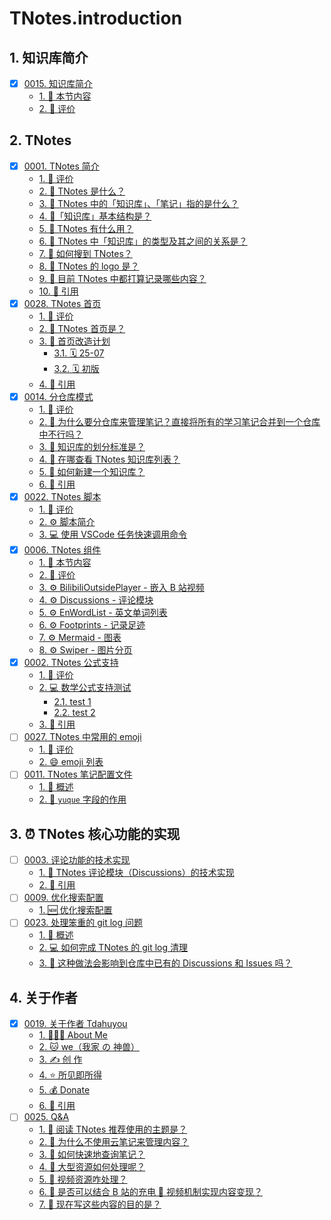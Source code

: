 # TNotes.introduction


## 1. 知识库简介

- [x] [0015. 知识库简介](https://tnotesjs.github.io/TNotes.introduction/notes/0015.%20%E7%9F%A5%E8%AF%86%E5%BA%93%E7%AE%80%E4%BB%8B/README)
  - [1. 🎯 本节内容](https://tnotesjs.github.io/TNotes.introduction/notes/0015.%20%E7%9F%A5%E8%AF%86%E5%BA%93%E7%AE%80%E4%BB%8B/README#1--本节内容)
  - [2. 🫧 评价](https://tnotesjs.github.io/TNotes.introduction/notes/0015.%20%E7%9F%A5%E8%AF%86%E5%BA%93%E7%AE%80%E4%BB%8B/README#2--评价)

## 2. TNotes

- [x] [0001. TNotes 简介](https://tnotesjs.github.io/TNotes.introduction/notes/0001.%20TNotes%20%E7%AE%80%E4%BB%8B/README)
  - [1. 🫧 评价](https://tnotesjs.github.io/TNotes.introduction/notes/0001.%20TNotes%20%E7%AE%80%E4%BB%8B/README#1--评价)
  - [2. 🤔 TNotes 是什么？](https://tnotesjs.github.io/TNotes.introduction/notes/0001.%20TNotes%20%E7%AE%80%E4%BB%8B/README#2--tnotes-是什么)
  - [3. 🤔 TNotes 中的「知识库」、「笔记」指的是什么？](https://tnotesjs.github.io/TNotes.introduction/notes/0001.%20TNotes%20%E7%AE%80%E4%BB%8B/README#3--tnotes-中的知识库笔记指的是什么)
  - [4. 🤔「知识库」基本结构是？](https://tnotesjs.github.io/TNotes.introduction/notes/0001.%20TNotes%20%E7%AE%80%E4%BB%8B/README#4-知识库基本结构是)
  - [5. 🤔 TNotes 有什么用？](https://tnotesjs.github.io/TNotes.introduction/notes/0001.%20TNotes%20%E7%AE%80%E4%BB%8B/README#5--tnotes-有什么用)
  - [6. 🤔 TNotes 中「知识库」的类型及其之间的关系是？](https://tnotesjs.github.io/TNotes.introduction/notes/0001.%20TNotes%20%E7%AE%80%E4%BB%8B/README#6--tnotes-中知识库的类型及其之间的关系是)
  - [7. 🤔 如何搜到 TNotes？](https://tnotesjs.github.io/TNotes.introduction/notes/0001.%20TNotes%20%E7%AE%80%E4%BB%8B/README#7--如何搜到-tnotes)
  - [8. 🤔 TNotes 的 logo 是？](https://tnotesjs.github.io/TNotes.introduction/notes/0001.%20TNotes%20%E7%AE%80%E4%BB%8B/README#8--tnotes-的-logo-是)
  - [9. 🤔 目前 TNotes 中都打算记录哪些内容？](https://tnotesjs.github.io/TNotes.introduction/notes/0001.%20TNotes%20%E7%AE%80%E4%BB%8B/README#9--目前-tnotes-中都打算记录哪些内容)
  - [10. 🔗 引用](https://tnotesjs.github.io/TNotes.introduction/notes/0001.%20TNotes%20%E7%AE%80%E4%BB%8B/README#10--引用)
- [x] [0028. TNotes 首页](https://tnotesjs.github.io/TNotes.introduction/notes/0028.%20TNotes%20%E9%A6%96%E9%A1%B5/README)
  - [1. 🫧 评价](https://tnotesjs.github.io/TNotes.introduction/notes/0028.%20TNotes%20%E9%A6%96%E9%A1%B5/README#1--评价)
  - [2. 🤔 TNotes 首页是？](https://tnotesjs.github.io/TNotes.introduction/notes/0028.%20TNotes%20%E9%A6%96%E9%A1%B5/README#2--tnotes-首页是)
  - [3. 🧠 首页改造计划](https://tnotesjs.github.io/TNotes.introduction/notes/0028.%20TNotes%20%E9%A6%96%E9%A1%B5/README#3--首页改造计划)
    - [3.1. 🗓 25-07](https://tnotesjs.github.io/TNotes.introduction/notes/0028.%20TNotes%20%E9%A6%96%E9%A1%B5/README#31--25-07)
    - [3.2. 🗓 初版](https://tnotesjs.github.io/TNotes.introduction/notes/0028.%20TNotes%20%E9%A6%96%E9%A1%B5/README#32--初版)
  - [4. 🔗 引用](https://tnotesjs.github.io/TNotes.introduction/notes/0028.%20TNotes%20%E9%A6%96%E9%A1%B5/README#4--引用)
- [x] [0014. 分仓库模式](https://tnotesjs.github.io/TNotes.introduction/notes/0014.%20%E5%88%86%E4%BB%93%E5%BA%93%E6%A8%A1%E5%BC%8F/README)
  - [1. 🫧 评价](https://tnotesjs.github.io/TNotes.introduction/notes/0014.%20%E5%88%86%E4%BB%93%E5%BA%93%E6%A8%A1%E5%BC%8F/README#1--评价)
  - [2. 🤔 为什么要分仓库来管理笔记？直接将所有的学习笔记合并到一个仓库中不行吗？](https://tnotesjs.github.io/TNotes.introduction/notes/0014.%20%E5%88%86%E4%BB%93%E5%BA%93%E6%A8%A1%E5%BC%8F/README#2--为什么要分仓库来管理笔记直接将所有的学习笔记合并到一个仓库中不行吗)
  - [3. 🤔 知识库的划分标准是？](https://tnotesjs.github.io/TNotes.introduction/notes/0014.%20%E5%88%86%E4%BB%93%E5%BA%93%E6%A8%A1%E5%BC%8F/README#3--知识库的划分标准是)
  - [4. 🤔 在哪查看 TNotes 知识库列表？](https://tnotesjs.github.io/TNotes.introduction/notes/0014.%20%E5%88%86%E4%BB%93%E5%BA%93%E6%A8%A1%E5%BC%8F/README#4--在哪查看-tnotes-知识库列表)
  - [5. 🤔 如何新建一个知识库？](https://tnotesjs.github.io/TNotes.introduction/notes/0014.%20%E5%88%86%E4%BB%93%E5%BA%93%E6%A8%A1%E5%BC%8F/README#5--如何新建一个知识库)
  - [6. 🔗 引用](https://tnotesjs.github.io/TNotes.introduction/notes/0014.%20%E5%88%86%E4%BB%93%E5%BA%93%E6%A8%A1%E5%BC%8F/README#6--引用)
- [x] [0022. TNotes 脚本](https://tnotesjs.github.io/TNotes.introduction/notes/0022.%20TNotes%20%E8%84%9A%E6%9C%AC/README)
  - [1. 🫧 评价](https://tnotesjs.github.io/TNotes.introduction/notes/0022.%20TNotes%20%E8%84%9A%E6%9C%AC/README#1--评价)
  - [2. ⚙️ 脚本简介](https://tnotesjs.github.io/TNotes.introduction/notes/0022.%20TNotes%20%E8%84%9A%E6%9C%AC/README#2-️-脚本简介)
  - [3. 💻 使用 VSCode 任务快速调用命令](https://tnotesjs.github.io/TNotes.introduction/notes/0022.%20TNotes%20%E8%84%9A%E6%9C%AC/README#3--使用-vscode-任务快速调用命令)
- [x] [0006. TNotes 组件](https://tnotesjs.github.io/TNotes.introduction/notes/0006.%20TNotes%20%E7%BB%84%E4%BB%B6/README)
  - [1. 🎯 本节内容](https://tnotesjs.github.io/TNotes.introduction/notes/0006.%20TNotes%20%E7%BB%84%E4%BB%B6/README#1--本节内容)
  - [2. 🫧 评价](https://tnotesjs.github.io/TNotes.introduction/notes/0006.%20TNotes%20%E7%BB%84%E4%BB%B6/README#2--评价)
  - [3. ⚙️ BilibiliOutsidePlayer - 嵌入 B 站视频](https://tnotesjs.github.io/TNotes.introduction/notes/0006.%20TNotes%20%E7%BB%84%E4%BB%B6/README#3-️-bilibilioutsideplayer---嵌入-b-站视频)
  - [4. ⚙️ Discussions - 评论模块](https://tnotesjs.github.io/TNotes.introduction/notes/0006.%20TNotes%20%E7%BB%84%E4%BB%B6/README#4-️-discussions---评论模块)
  - [5. ⚙️ EnWordList - 英文单词列表](https://tnotesjs.github.io/TNotes.introduction/notes/0006.%20TNotes%20%E7%BB%84%E4%BB%B6/README#5-️-enwordlist---英文单词列表)
  - [6. ⚙️ Footprints - 记录足迹](https://tnotesjs.github.io/TNotes.introduction/notes/0006.%20TNotes%20%E7%BB%84%E4%BB%B6/README#6-️-footprints---记录足迹)
  - [7. ⚙️ Mermaid - 图表](https://tnotesjs.github.io/TNotes.introduction/notes/0006.%20TNotes%20%E7%BB%84%E4%BB%B6/README#7-️-mermaid---图表)
  - [8. ⚙️ Swiper - 图片分页](https://tnotesjs.github.io/TNotes.introduction/notes/0006.%20TNotes%20%E7%BB%84%E4%BB%B6/README#8-️-swiper---图片分页)
- [x] [0002. TNotes 公式支持](https://tnotesjs.github.io/TNotes.introduction/notes/0002.%20TNotes%20%E5%85%AC%E5%BC%8F%E6%94%AF%E6%8C%81/README)
  - [1. 🫧 评价](https://tnotesjs.github.io/TNotes.introduction/notes/0002.%20TNotes%20%E5%85%AC%E5%BC%8F%E6%94%AF%E6%8C%81/README#1--评价)
  - [2. 💻 数学公式支持测试](https://tnotesjs.github.io/TNotes.introduction/notes/0002.%20TNotes%20%E5%85%AC%E5%BC%8F%E6%94%AF%E6%8C%81/README#2--数学公式支持测试)
    - [2.1. test 1](https://tnotesjs.github.io/TNotes.introduction/notes/0002.%20TNotes%20%E5%85%AC%E5%BC%8F%E6%94%AF%E6%8C%81/README#21-test-1)
    - [2.2. test 2](https://tnotesjs.github.io/TNotes.introduction/notes/0002.%20TNotes%20%E5%85%AC%E5%BC%8F%E6%94%AF%E6%8C%81/README#22-test-2)
  - [3. 🔗 引用](https://tnotesjs.github.io/TNotes.introduction/notes/0002.%20TNotes%20%E5%85%AC%E5%BC%8F%E6%94%AF%E6%8C%81/README#3--引用)
- [ ] [0027. TNotes 中常用的 emoji](https://tnotesjs.github.io/TNotes.introduction/notes/0027.%20TNotes%20%E4%B8%AD%E5%B8%B8%E7%94%A8%E7%9A%84%20emoji/README)
  - [1. 🫧 评价](https://tnotesjs.github.io/TNotes.introduction/notes/0027.%20TNotes%20%E4%B8%AD%E5%B8%B8%E7%94%A8%E7%9A%84%20emoji/README#1--评价)
  - [2. 😄 emoji 列表](https://tnotesjs.github.io/TNotes.introduction/notes/0027.%20TNotes%20%E4%B8%AD%E5%B8%B8%E7%94%A8%E7%9A%84%20emoji/README#2--emoji-列表)
- [ ] [0011. TNotes 笔记配置文件](https://tnotesjs.github.io/TNotes.introduction/notes/0011.%20TNotes%20%E7%AC%94%E8%AE%B0%E9%85%8D%E7%BD%AE%E6%96%87%E4%BB%B6/README)
  - [1. 📝 概述](https://tnotesjs.github.io/TNotes.introduction/notes/0011.%20TNotes%20%E7%AC%94%E8%AE%B0%E9%85%8D%E7%BD%AE%E6%96%87%E4%BB%B6/README#1--概述)
  - [2. 📒 `yuque` 字段的作用](https://tnotesjs.github.io/TNotes.introduction/notes/0011.%20TNotes%20%E7%AC%94%E8%AE%B0%E9%85%8D%E7%BD%AE%E6%96%87%E4%BB%B6/README#2--yuque-字段的作用)

## 3. ⏰ TNotes 核心功能的实现

- [ ] [0003. 评论功能的技术实现](https://tnotesjs.github.io/TNotes.introduction/notes/0003.%20%E8%AF%84%E8%AE%BA%E5%8A%9F%E8%83%BD%E7%9A%84%E6%8A%80%E6%9C%AF%E5%AE%9E%E7%8E%B0/README)
  - [1. 🫧 TNotes 评论模块（Discussions）的技术实现](https://tnotesjs.github.io/TNotes.introduction/notes/0003.%20%E8%AF%84%E8%AE%BA%E5%8A%9F%E8%83%BD%E7%9A%84%E6%8A%80%E6%9C%AF%E5%AE%9E%E7%8E%B0/README#1--tnotes-评论模块discussions的技术实现)
  - [2. 🔗 引用](https://tnotesjs.github.io/TNotes.introduction/notes/0003.%20%E8%AF%84%E8%AE%BA%E5%8A%9F%E8%83%BD%E7%9A%84%E6%8A%80%E6%9C%AF%E5%AE%9E%E7%8E%B0/README#2--引用)
- [ ] [0009. 优化搜索配置](https://tnotesjs.github.io/TNotes.introduction/notes/0009.%20%E4%BC%98%E5%8C%96%E6%90%9C%E7%B4%A2%E9%85%8D%E7%BD%AE/README)
  - [1. 🆕 优化搜索配置](https://tnotesjs.github.io/TNotes.introduction/notes/0009.%20%E4%BC%98%E5%8C%96%E6%90%9C%E7%B4%A2%E9%85%8D%E7%BD%AE/README#1--优化搜索配置)
- [ ] [0023. 处理笨重的 git log 问题](https://tnotesjs.github.io/TNotes.introduction/notes/0023.%20%E5%A4%84%E7%90%86%E7%AC%A8%E9%87%8D%E7%9A%84%20git%20log%20%E9%97%AE%E9%A2%98/README)
  - [1. 📝 概述](https://tnotesjs.github.io/TNotes.introduction/notes/0023.%20%E5%A4%84%E7%90%86%E7%AC%A8%E9%87%8D%E7%9A%84%20git%20log%20%E9%97%AE%E9%A2%98/README#1--概述)
  - [2. 💻 如何完成 TNotes 的 git log 清理](https://tnotesjs.github.io/TNotes.introduction/notes/0023.%20%E5%A4%84%E7%90%86%E7%AC%A8%E9%87%8D%E7%9A%84%20git%20log%20%E9%97%AE%E9%A2%98/README#2--如何完成-tnotes-的-git-log-清理)
  - [3. 🤔 这种做法会影响到仓库中已有的 Discussions 和 Issues 吗？](https://tnotesjs.github.io/TNotes.introduction/notes/0023.%20%E5%A4%84%E7%90%86%E7%AC%A8%E9%87%8D%E7%9A%84%20git%20log%20%E9%97%AE%E9%A2%98/README#3--这种做法会影响到仓库中已有的-discussions-和-issues-吗)

## 4. 关于作者

- [x] [0019. 关于作者 Tdahuyou](https://tnotesjs.github.io/TNotes.introduction/notes/0019.%20%E5%85%B3%E4%BA%8E%E4%BD%9C%E8%80%85%20Tdahuyou/README)
  - [1. 🧑🏻‍💻 About Me](https://tnotesjs.github.io/TNotes.introduction/notes/0019.%20%E5%85%B3%E4%BA%8E%E4%BD%9C%E8%80%85%20Tdahuyou/README#1--about-me)
  - [2. 🐱 we（我家 の 神兽）](https://tnotesjs.github.io/TNotes.introduction/notes/0019.%20%E5%85%B3%E4%BA%8E%E4%BD%9C%E8%80%85%20Tdahuyou/README#2--we我家-の-神兽)
  - [3. ✍️ 创 作](https://tnotesjs.github.io/TNotes.introduction/notes/0019.%20%E5%85%B3%E4%BA%8E%E4%BD%9C%E8%80%85%20Tdahuyou/README#3-️-创-作)
  - [4. ⭐️ 所见即所得](https://tnotesjs.github.io/TNotes.introduction/notes/0019.%20%E5%85%B3%E4%BA%8E%E4%BD%9C%E8%80%85%20Tdahuyou/README#4-️-所见即所得)
  - [5. 💰 Donate](https://tnotesjs.github.io/TNotes.introduction/notes/0019.%20%E5%85%B3%E4%BA%8E%E4%BD%9C%E8%80%85%20Tdahuyou/README#5--donate)
  - [6. 🔗 引用](https://tnotesjs.github.io/TNotes.introduction/notes/0019.%20%E5%85%B3%E4%BA%8E%E4%BD%9C%E8%80%85%20Tdahuyou/README#6--引用)
- [ ] [0025. Q&A](https://tnotesjs.github.io/TNotes.introduction/notes/0025.%20Q%26A/README)
  - [1. 🤔 阅读 TNotes 推荐使用的主题是？](https://tnotesjs.github.io/TNotes.introduction/notes/0025.%20Q%26A/README#1--阅读-tnotes-推荐使用的主题是)
  - [2. 🤔 为什么不使用云笔记来管理内容？](https://tnotesjs.github.io/TNotes.introduction/notes/0025.%20Q%26A/README#2--为什么不使用云笔记来管理内容)
  - [3. 🤔 如何快速地查询笔记？](https://tnotesjs.github.io/TNotes.introduction/notes/0025.%20Q%26A/README#3--如何快速地查询笔记)
  - [4. 🤔 大型资源如何处理呢？](https://tnotesjs.github.io/TNotes.introduction/notes/0025.%20Q%26A/README#4--大型资源如何处理呢)
  - [5. 🤔 视频资源咋处理？](https://tnotesjs.github.io/TNotes.introduction/notes/0025.%20Q%26A/README#5--视频资源咋处理)
  - [6. 🤔 是否可以结合 B 站的充电 🔋 视频机制实现内容变现？](https://tnotesjs.github.io/TNotes.introduction/notes/0025.%20Q%26A/README#6--是否可以结合-b-站的充电--视频机制实现内容变现)
  - [7. 🤔 现在写这些内容的目的是？](https://tnotesjs.github.io/TNotes.introduction/notes/0025.%20Q%26A/README#7--现在写这些内容的目的是)
